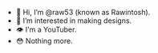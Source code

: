 - 👋 Hi, I’m @raw53 (known as Rawintosh).
- 👀 I’m interested in making designs.
- 👁️ I'm a YouTuber.
- 😳 Nothing more.

<!---
raw53/raw53 is a ✨ special ✨ repository because its `README.md` (this file) appears on your GitHub profile.
You can click the Preview link to take a look at your changes.
--->

